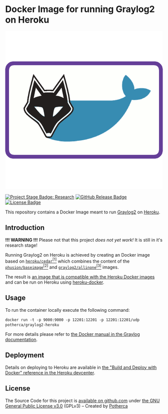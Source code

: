 # Docker Image for running Graylog2 on Heroku

![graylog2-docker-heroku-logo](https://raw.githubusercontent.com/Potherca/graylog2-heroku-docker-image/master/graylog2-docker-heroku-logo.png)

[![Project Stage Badge: Research][Project Stage Badge: Research]][Project Stage Page] 
[![GitHub Release Badge][Github Release Badge]][Github Release Page] 
[![License Badge][License Badge]][License Page] 

This repository contains a Docker Image meant to run [Graylog2](https://www.graylog.org) on [Heroku](https://heroku.com/).

## Introduction

**!!! WARNING !!!** Please not that this project _does not yet work!_ It is still in it's research stage!

Running Graylog2 on Heroku is achieved by creating an Docker image based on [`heroku/cedar`](https://hub.docker.com/r/heroku/cedar/)[<sup>[1]</sup>](https://github.com/heroku/stack-images) which combines the content of the [`phusion/baseimage`](https://hub.docker.com/r/phusion/baseimage/)[<sup>[2]</sup>](https://github.com/phusion/baseimage-docker/tree/master/image) and [`graylog2/allinone`](https://hub.docker.com/r/graylog2/allinone/)[<sup>[3]</sup>](https://github.com/Graylog2/graylog2-images/tree/master/docker) images.

The result is [an image that is compatible with the Heroku Docker images](https://hub.docker.com/r/potherca/graylog2-heroku/) and can be run on Heroku using [heroku-docker](https://github.com/heroku/heroku-docker).

## Usage

To run the container locally execute the following command:

    docker run -t -p 9000:9000 -p 12201:12201 -p 12201:12201/udp potherca/graylog2-heroku

For more details please refer to [the Docker manual in the Graylog documentation](http://docs.graylog.org/en/latest/pages/installation/docker.html).

## Deployment

Details on deploying to Heroku are available in [the "Build and Deploy with Docker" reference in the Heroku devcenter](https://devcenter.heroku.com/articles/docker).

## License

The Source Code for this project is [available on github.com](https://github.com/Potherca/graylog2-heroku-docker-image) under [the GNU General Public License v3.0](LICENSE) (GPLv3) – Created by [Potherca](http://pother.ca/)

[Project Stage Badge: Research]: https://img.shields.io/badge/Project%20Stage-Research-orange.svg
[Project Stage Page]: http://bl.ocks.org/potherca/raw/a2ae67caa3863a299ba0/
[License Badge]: https://img.shields.io/github/license/potherca/graylog2-heroku-docker-image.svg
[License Page]: https://github.com/Potherca/graylog2-heroku-docker-image/blob/master/LICENSE
[GitHub Release Badge]: https://img.shields.io/github/release/Potherca/graylog2-heroku-docker-image.svg
[Github Release Page]: https://github.com/Potherca/graylog2-heroku-docker-image/releases/latest
